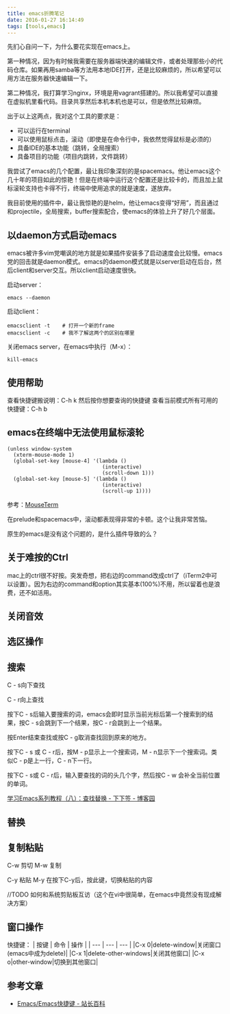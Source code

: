 ```yaml
---
title: emacs折腾笔记
date: 2016-01-27 16:14:49
tags: [tools,emacs]
---
```


先扪心自问一下，为什么要花实现在emacs上。

第一种情况，因为有时候我需要在服务器端快速的编辑文件，或者处理那些小的代码仓库。如果再用samba等方法用本地IDE打开，还是比较麻烦的，所以希望可以用方法在服务器快速编辑一下。

第二种情况，我打算学习nginx，环境是用vagrant搭建的。所以我希望可以直接在虚拟机里看代码。目录共享然后本机本机也是可以，但是依然比较麻烦。

出于以上这两点，我对这个工具的要求是：
- 可以运行在terminal
- 可以使用鼠标点击，滚动（即使是在命令行中，我依然觉得鼠标是必须的）
- 具备IDE的基本功能（跳转，全局搜索）
- 具备项目的功能（项目内跳转，文件跳转）

我尝试了emacs的几个配置，最让我印象深刻的是spacemacs。他让emacs这个几十年的项目如此的惊艳！但是在终端中运行这个配置还是比较卡的，而且加上鼠标滚轮支持也卡得不行，终端中使用追求的就是速度，遂放弃。

我目前使用的插件中，最让我惊艳的是helm，他让emacs变得“好用”，而且通过和projectile，全局搜索，buffer搜索配合，使emacs的体验上升了好几个层面。

## 以daemon方式启动emacs
emacs被许多vim党嘲讽的地方就是如果插件安装多了启动速度会比较慢。emacs党的回击就是daemon模式。emacs的daemon模式就是以server启动在后台，然后client和server交互。所以client启动速度很快。

启动server：

    emacs --daemon

启动client：

    emacsclient -t    # 打开一个新的frame
    emacsclient -c    # 我不了解这两个的区别在哪里

关闭emacs server，在emacs中执行（M-x）：

    kill-emacs

## 使用帮助

查看快捷键搬说明：C-h k 然后按你想要查询的快捷键
查看当前模式所有可用的快捷键：C-h b

## emacs在终端中无法使用鼠标滚轮

```
(unless window-system
  (xterm-mouse-mode 1)
  (global-set-key [mouse-4] '(lambda ()
                               (interactive)
                               (scroll-down 1)))
  (global-set-key [mouse-5] '(lambda ()
                               (interactive)
                               (scroll-up 1))))
```

参考：[MouseTerm](https://bitheap.org/mouseterm/)

在prelude和spacemacs中，滚动都表现得非常的卡顿。这个让我非常苦恼。

原生的emacs是没有这个问题的，是什么插件导致的么？

## 关于难按的Ctrl
mac上的ctrl很不好按。突发奇想，把右边的command改成ctrl了（iTerm2中可以设置）。因为右边的command和option其实基本(100%)不用，所以留着也是浪费，还不如活用。

## 关闭音效

## 选区操作

## 搜索
C - s向下查找

C - r向上查找

按下C - s后输入要搜索的词，emacs会即时显示当前光标后第一个搜索到的结果，按C - s会跳到下一个结果，按C - r会跳到上一个结果。

按Enter结束查找或按C - g取消查找回到原来的地方。

按下C - s 或 C - r后，按M - p显示上一个搜索词，M - n显示下一个搜索词。类似C - p是上一行，C - n下一行。

按下C - s或 C - r后，输入要查找的词的头几个字，然后按C - w 会补全当前位置的单词。

[学习Emacs系列教程（八）：查找替换 - 下下签 - 博客园](http://www.cnblogs.com/robertzml/archive/2010/03/03/1675870.html)

## 替换


## 复制粘贴
C-w         剪切
M-w         复制

C-y           粘贴
M-y           在按下C-y后，按此键，切换粘贴的内容

//TODO 如何和系统剪贴板互访（这个在vi中很简单，在emacs中竟然没有现成解决方案）


## 窗口操作

快捷键：
| 按键 | 命令 | 操作 | 
| --- | --- | --- |
|C-x 0|delete-window|关闭窗口(emacs中成为delete)|
|C-x 1|delete-other-windows|关闭其他窗口|
|C-x o|other-window|切换到其他窗口|


## 参考文章
- [Emacs/Emacs快捷键 - 站长百科](http://www.zzbaike.com/wiki/Emacs/Emacs%E5%BF%AB%E6%8D%B7%E9%94%AE)






